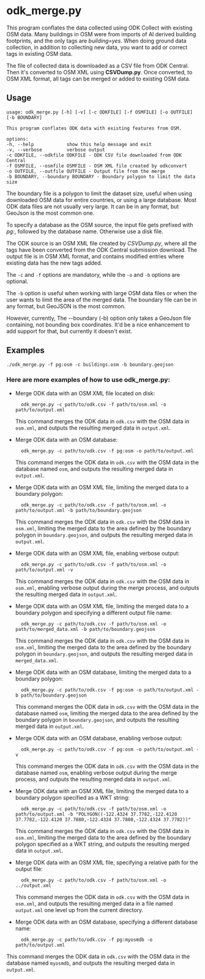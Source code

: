 # odk_merge.py

This program conflates the data collected using ODK Collect with
existing OSM data. Many buildings in OSM were from imports of AI
derived building footprints, and the only tags are
_building=yes_. When doing ground data collection, in addition to
collecting new data, you want to add or correct tags in existing OSM
data.

The file of collected data is downloaded as a CSV file from ODK Central.
Then it's converted to OSM XML using **CSVDump.py**. Once converted,
to OSM XML format, all tags can be merged or added to existing OSM
data.

## Usage

    usage: odk_merge.py [-h] [-v] [-c ODKFILE] [-f OSMFILE] [-o OUTFILE] [-b BOUNDARY]

    This program conflates ODK data with existing features from OSM.

    options:
    -h, --help            show this help message and exit
    -v, --verbose         verbose output
    -c ODKFILE, --odkfile ODKFILE - ODK CSV file downloaded from ODK Central
    -f OSMFILE, --osmfile OSMFILE - OSM XML file created by odkconvert
    -o OUTFILE, --outfile OUTFILE - Output file from the merge
    -b BOUNDARY, --boundary BOUNDARY - Boundary polygon to limit the data size

The boundary file is a polygon to limit the dataset size, useful when
using downloaded OSM data for entire countries, or using a large
database. Most ODK data files are not usually very large. It can be in
any format, but GeoJson is the most common one.

To specify a database as the OSM source, the input file gets prefixed
with _pg:_, followed by the database name. Otherwise use a disk
file.

The ODK source is an OSM XML file created by _CSVDump.py_, where all the
tags have been converted from the ODK Central submission download. The
output file is in OSM XML format, and contains modified entries where
existing data has the new tags added.

The `-c` and `-f` options are mandatory, while the `-o` and `-b` options are optional.

The `-b` option is useful when working with large OSM data files or when the user wants to limit the area of the merged data. The boundary file can be in any format, but GeoJSON is the most common.

However, currently, The --boundary (-b) option only takes a GeoJson file containing, not bounding box coordinates. It'd be a nice enhancement to add support for that, but currently it doesn't exist.

## Examples

    ./odk_merge.py -f pg:osm -c buildings.osm -b boundary.geojson

### Here are more examples of how to use odk_merge.py:

- Merge ODK data with an OSM XML file located on disk:

        odk_merge.py -c path/to/odk.csv -f path/to/osm.xml -o path/to/output.xml

    This command merges the ODK data in `odk.csv` with the OSM data in `osm.xml`, and outputs the resulting merged data in `output.xml`.

- Merge ODK data with an OSM database:

        odk_merge.py -c path/to/odk.csv -f pg:osm -o path/to/output.xml

    This command merges the ODK data in `odk.csv` with the OSM data in the database named `osm`, and outputs the resulting merged data in `output.xml`.

- Merge ODK data with an OSM XML file, limiting the merged data to a boundary polygon:

        odk_merge.py -c path/to/odk.csv -f path/to/osm.xml -o path/to/output.xml -b path/to/boundary.geojson

    This command merges the ODK data in `odk.csv` with the OSM data in `osm.xml`, limiting the merged data to the area defined by the boundary polygon in `boundary.geojson`, and outputs the resulting merged data in `output.xml`.

- Merge ODK data with an OSM XML file, enabling verbose output:

        odk_merge.py -c path/to/odk.csv -f path/to/osm.xml -o path/to/output.xml -v

    This command merges the ODK data in `odk.csv` with the OSM data in `osm.xml`, enabling verbose output during the merge process, and outputs the resulting merged data in `output.xml`.

- Merge ODK data with an OSM XML file, limiting the merged data to a boundary polygon and specifying a different output file name:

        odk_merge.py -c path/to/odk.csv -f path/to/osm.xml -o path/to/merged_data.xml -b path/to/boundary.geojson

    This command merges the ODK data in `odk.csv` with the OSM data in `osm.xml`, limiting the merged data to the area defined by the boundary polygon in `boundary.geojson`, and outputs the resulting merged data in `merged_data.xml`.

- Merge ODK data with an OSM database, limiting the merged data to a boundary polygon:

        odk_merge.py -c path/to/odk.csv -f pg:osm -o path/to/output.xml -b path/to/boundary.geojson

    This command merges the ODK data in `odk.csv` with the OSM data in the database named `osm`, limiting the merged data to the area defined by the boundary polygon in `boundary.geojson`, and outputs the resulting merged data in `output.xml`.

- Merge ODK data with an OSM database, enabling verbose output:

        odk_merge.py -c path/to/odk.csv -f pg:osm -o path/to/output.xml -v

    This command merges the ODK data in `odk.csv` with the OSM data in the database named `osm`, enabling verbose output during the merge process, and outputs the resulting merged data in `output.xml`.

- Merge ODK data with an OSM XML file, limiting the merged data to a boundary polygon specified as a WKT string:

        odk_merge.py -c path/to/odk.csv -f path/to/osm.xml -o path/to/output.xml -b "POLYGON((-122.4324 37.7782,-122.4120 37.7782,-122.4120 37.7880,-122.4324 37.7880,-122.4324 37.7782))"

    This command merges the ODK data in `odk.csv` with the OSM data in `osm.xml`, limiting the merged data to the area defined by the boundary polygon specified as a WKT string, and outputs the resulting merged data in `output.xml`.

- Merge ODK data with an OSM XML file, specifying a relative path for the output file:

        odk_merge.py -c path/to/odk.csv -f path/to/osm.xml -o ../output.xml

    This command merges the ODK data in `odk.csv` with the OSM data in `osm.xml`, and outputs the resulting merged data in a file named `output.xml` one level up from the current directory.

- Merge ODK data with an OSM database, specifying a different database name:

        odk_merge.py -c path/to/odk.csv -f pg:myosmdb -o path/to/output.xml

This command merges the ODK data in `odk.csv` with the OSM data in the database named `myosmdb`, and outputs the resulting merged data in `output.xml`.
